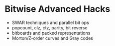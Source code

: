 # Bitwise Advanced Hacks

- SWAR techniques and parallel bit ops
- popcount, clz, ctz, parity, bit reverse
- bitboards and packed representations
- Morton/Z-order curves and Gray codes
